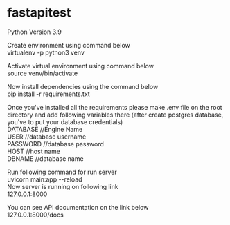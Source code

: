 # fastapitest
Python Version 3.9

Create environment using command below<br />
virtualenv -p python3 venv<br />

Activate virtual environment using command below<br />
source venv/bin/activate<br />

Now install dependencies using the command below<br />
pip install -r requirements.txt<br />

Once you've installed all the requirements please make .env file on the root directory and add following variables there (after create postgres database, you've to put your database credentials)<br />
DATABASE //Engine Name<br />
USER //database username<br />
PASSWORD //database password<br />
HOST //host name<br />
DBNAME //database name<br />

Run following command for run server<br />
uvicorn main:app --reload<br />
Now server is running on following link<br />
127.0.0.1:8000<br />

You can see API documentation on the link below<br />
127.0.0.1:8000/docs
